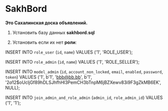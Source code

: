# SakhBord

**Это Сахалинская доска объявлений.**

1. Установить базу данных **sakhbord.sql**


2. Установить если их нет **роли**:


INSERT INTO `role_user` (`id`, `name`) VALUES ('1', 'ROLE_USER');


INSERT INTO `role_admin` (`id`, `name`) VALUES ('1', 'ROLE_SELLER');


INSERT INTO `model_admin` (`id`, `account_non_locked`, `email`, `enabled`, `password`, `token`) VALUES ('1', b'1', 'bbb@bb.bb', b'1', '$2a$12$oUcljGf89hDLSJhfhHl3PemCH3bTnpM6jBZXewv83i9F3gZkMB6EK', NULL);


INSERT INTO `join_admin_and_role_admin` (`admin_id`, `role_admin_id`) VALUES ('1', '1');
